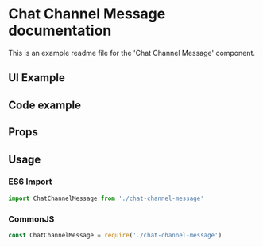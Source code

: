 # Chat Channel Message documentation

This is an example readme file for the 'Chat Channel Message' component.

## UI Example

<!-- STORY -->

## Code example

<!-- SOURCE -->

## Props

<!-- PROPS -->

## Usage

### ES6 Import
```js
import ChatChannelMessage from './chat-channel-message'
```

### CommonJS

```js
const ChatChannelMessage = require('./chat-channel-message')

